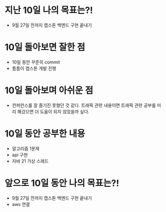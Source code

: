# 지난 10일 나의 목표는?!
- 9월 27일 전까지 캡스톤 백엔드 구현 끝내기

# 10일 돌아보면 잘한 점
- 10일 동안 꾸준히 commit 
- 틈틈이 캡스톤 개발 진행
 
# 10일 돌아보며 아쉬운 점
- 컨퍼런스를 잘 즐기진 못했던 것 같다. 트래픽 관련 내용이면 트래픽 관련 공부를 미리 해갔으면 더 도움이 되지 않았을까 싶다.

# 10일 동안 공부한 내용
- 알고리즘 1문제
- api 구현
- 자바 21 가상 스레드

# 앞으로 10일 동안 나의 목표는?!
- 9월 27일 전까지 캡스톤 백엔드 구현 끝내기
- aws 연결
